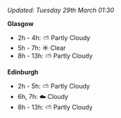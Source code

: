 *Updated: Tuesday 29th March 01:30*

**Glasgow**

* 2h - 4h: :partly_sunny: Partly Cloudy
* 5h - 7h: :sunny: Clear
* 8h - 13h: :partly_sunny: Partly Cloudy

**Edinburgh**

* 2h - 5h: :partly_sunny: Partly Cloudy
* 6h, 7h: :cloud: Cloudy
* 8h - 13h: :partly_sunny: Partly Cloudy
